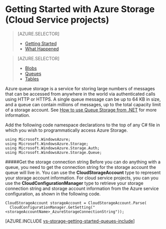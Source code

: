 <properties 
	pageTitle="Getting Started with Azure Storage" 
	description="How to get started using Azure queue storage in a cloud service project in Visual Studio" 
	services="storage" 
	documentationCenter="" 
	authors="kempb" 
	manager="douge" 
	editor="tglee"/>

<tags 
	ms.service="storage" 
	ms.workload="web" 
	ms.tgt_pltfrm="vs-getting-started" 
	ms.devlang="na" 
	ms.topic="article" 
	ms.date="02/02/2015" 
	ms.author="kempb"/>

# Getting Started with Azure Storage (Cloud Service projects)

> [AZURE.SELECTOR]
> - [Getting Started](vs-storage-cloud-services-getting-started-queues.md)
> - [What Happened](vs-storage-cloud-services-what-happened.md)

> [AZURE.SELECTOR]
> - [Blobs](vs-storage-cloud-services-getting-started-blobs.md)
> - [Queues](vs-storage-cloud-services-getting-started-queues.md)
> - [Tables](vs-storage-cloud-services-getting-started-tables.md)

Azure queue storage is a service for storing large numbers of messages that can be accessed from anywhere in the world via authenticated calls using HTTP or HTTPS. A single queue message can be up to 64 KB in size, and a queue can contain millions of messages, up to the total capacity limit of a storage account. See [How to use Queue Storage from .NET](storage-dotnet-how-to-use-queues.md/ "How to use Queue Storage from .NET") for more information.

Add the following code namespace declarations to the top of any C# file in which you wish to programmatically access Azure Storage.

	using Microsoft.WindowsAzure;
	using Microsoft.WindowsAzure.Storage;
	using Microsoft.WindowsAzure.Storage.Auth;
	using Microsoft.WindowsAzure.Storage.Queue;

#####Get the storage connection string
Before you can do anything with a queue, you need to get the connection string for the storage account the queue will live in. You can use the **CloudStorageAccount** type to represent your storage account information. For cloud service projects, you can you use the **CloudConfigurationManager** type to retrieve your storage connection string and storage account information from the Azure service configuration, as shown in the following code.

	CloudStorageAccount storageAccount = CloudStorageAccount.Parse(
      CloudConfigurationManager.GetSetting("<storageAccountName>_AzureStorageConnectionString"));

[AZURE.INCLUDE [vs-storage-getting-started-queues-include](../includes/vs-storage-getting-started-queues-include.md)]

